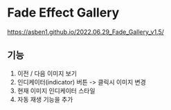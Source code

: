 # Fade Effect Gallery<br>
https://asben1.github.io/2022.06.29_Fade_Gallery_v1.5/

## 기능
1. 이전 / 다음 이미지 보기
2. 인디케이터(indicator) 버튼 -> 클릭시 이미지 변경
3. 현재 이미지 인디케이터 스타일
4. 자동 재생 기능을 추가 